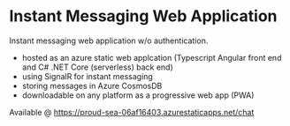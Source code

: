 # Instant Messaging Web Application 

Instant messaging web application w/o authentication.
* hosted as an azure static web applcation (Typescript Angular front end and C# .NET Core (serverless) back end)
* using SignalR for instant messaging
* storing messages in Azure CosmosDB
* downloadable on any platform as a progressive web app (PWA)

Available @ https://proud-sea-06af16403.azurestaticapps.net/chat
